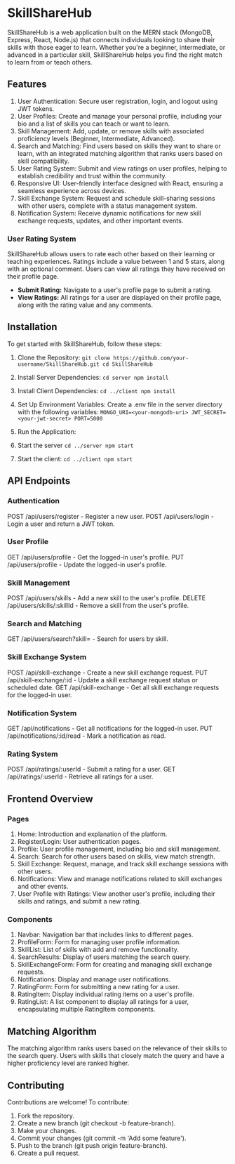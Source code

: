 # SkillShareHub
SkillShareHub is a web application built on the MERN stack (MongoDB, Express, React, Node.js) that connects individuals looking to share their skills with those eager to learn. Whether you're a beginner, intermediate, or advanced in a particular skill, SkillShareHub helps you find the right match to learn from or teach others.

## Features
1. User Authentication: Secure user registration, login, and logout using JWT tokens.
2. User Profiles: Create and manage your personal profile, including your bio and a list of skills you can teach or want to learn.
3. Skill Management: Add, update, or remove skills with associated proficiency levels (Beginner, Intermediate, Advanced).
4. Search and Matching: Find users based on skills they want to share or learn, with an integrated matching algorithm that ranks users based on skill compatibility.
5. User Rating System: Submit and view ratings on user profiles, helping to establish credibility and trust within the community.
6. Responsive UI: User-friendly interface designed with React, ensuring a seamless experience across devices.
7. Skill Exchange System: Request and schedule skill-sharing sessions with other users, complete with a status management system.
8. Notification System: Receive dynamic notifications for new skill exchange requests, updates, and other important events.

### User Rating System
SkillShareHub allows users to rate each other based on their learning or teaching experiences. Ratings include a value between 1 and 5 stars, along with an optional comment. Users can view all ratings they have received on their profile page.

- **Submit Rating:** Navigate to a user's profile page to submit a rating.
- **View Ratings:** All ratings for a user are displayed on their profile page, along with the rating value and any comments.

## Installation
To get started with SkillShareHub, follow these steps:

1. Clone the Repository:
`git clone https://github.com/your-username/SkillShareHub.git
cd SkillShareHub`

2. Install Server Dependencies:
`cd server
npm install`

3. Install Client Dependencies:
`cd ../client
npm install`

4. Set Up Environment Variables:
Create a .env file in the server directory with the following variables:
`MONGO_URI=<your-mongodb-uri>
JWT_SECRET=<your-jwt-secret>
PORT=5000`

5. Run the Application:
1. Start the server
`cd ../server
npm start`
2. Start the client:
`cd ../client
npm start`

## API Endpoints

### Authentication
POST /api/users/register - Register a new user.
POST /api/users/login - Login a user and return a JWT token.

### User Profile
GET /api/users/profile - Get the logged-in user's profile.
PUT /api/users/profile - Update the logged-in user's profile.

### Skill Management
POST /api/users/skills - Add a new skill to the user's profile.
DELETE /api/users/skills/:skillId - Remove a skill from the user's profile.

### Search and Matching
GET /api/users/search?skill=<skill> - Search for users by skill.

### Skill Exchange System
POST /api/skill-exchange - Create a new skill exchange request.
PUT /api/skill-exchange/:id - Update a skill exchange request status or scheduled date.
GET /api/skill-exchange - Get all skill exchange requests for the logged-in user.

### Notification System
GET /api/notifications - Get all notifications for the logged-in user.
PUT /api/notifications/:id/read - Mark a notification as read.

### Rating System
POST /api/ratings/:userId - Submit a rating for a user.
GET /api/ratings/:userId - Retrieve all ratings for a user.

## Frontend Overview

### Pages

1. Home: Introduction and explanation of the platform.
2. Register/Login: User authentication pages.
3. Profile: User profile management, including bio and skill management.
4. Search: Search for other users based on skills, view match strength.
5. Skill Exchange: Request, manage, and track skill exchange sessions with other users.
6. Notifications: View and manage notifications related to skill exchanges and other events.
7. User Profile with Ratings: View another user's profile, including their skills and ratings, and submit a new rating.

### Components

1. Navbar: Navigation bar that includes links to different pages.
2. ProfileForm: Form for managing user profile information.
3. SkillList: List of skills with add and remove functionality.
4. SearchResults: Display of users matching the search query.
5. SkillExchangeForm: Form for creating and managing skill exchange requests.
6. Notifications: Display and manage user notifications.
7. RatingForm: Form for submitting a new rating for a user.
8. RatingItem: Display individual rating items on a user's profile.
9. RatingList: A list component to display all ratings for a user, encapsulating multiple RatingItem components.

## Matching Algorithm
The matching algorithm ranks users based on the relevance of their skills to the search query. Users with skills that closely match the query and have a higher proficiency level are ranked higher.

## Contributing
Contributions are welcome! To contribute:

1. Fork the repository.
2. Create a new branch (git checkout -b feature-branch).
3. Make your changes.
4. Commit your changes (git commit -m 'Add some feature').
5. Push to the branch (git push origin feature-branch).
6. Create a pull request.

